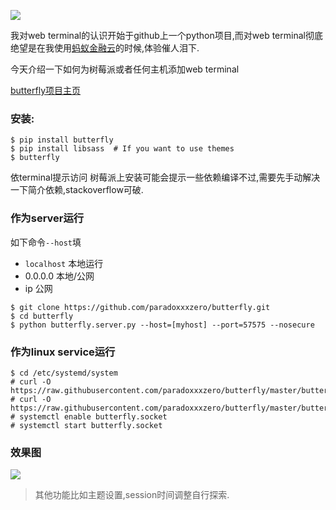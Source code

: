 ![](http://7xqjx7.com1.z0.glb.clouddn.com/image/Screen%20Shot%202016-03-23%20at%2020.47.50.png?imageView2/2/h/600) 

我对web terminal的认识开始于github上一个python项目,而对web terminal彻底绝望是在我使用[蚂蚁金融云](https://www.cloud.alipay.com)的时候,体验催人泪下.

今天介绍一下如何为树莓派或者任何主机添加web terminal 

[butterfly项目主页](https://github.com/paradoxxxzero/butterfly)  

### 安装:
```
$ pip install butterfly
$ pip install libsass  # If you want to use themes
$ butterfly
```
依terminal提示访问
树莓派上安装可能会提示一些依赖编译不过,需要先手动解决一下简介依赖,stackoverflow可破.

### 作为server运行
如下命令`--host`填 

- `localhost` 本地运行
- 0.0.0.0 本地/公网
- ip 公网 

```
$ git clone https://github.com/paradoxxxzero/butterfly.git
$ cd butterfly
$ python butterfly.server.py --host=[myhost] --port=57575 --nosecure
``` 

### 作为linux service运行

```
$ cd /etc/systemd/system
# curl -O https://raw.githubusercontent.com/paradoxxxzero/butterfly/master/butterfly.service
# curl -O https://raw.githubusercontent.com/paradoxxxzero/butterfly/master/butterfly.socket
# systemctl enable butterfly.socket
# systemctl start butterfly.socket
``` 

### 效果图 

![](http://7xqjx7.com1.z0.glb.clouddn.com/image/687474703a2f2f70.gif?imageView2/2/h/600)

> 其他功能比如主题设置,session时间调整自行探索.